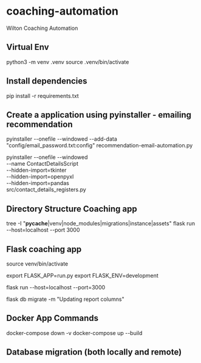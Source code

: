 # coaching-automation
Wilton Coaching Automation

## Virtual Env
python3 -m venv .venv
source .venv/bin/activate

## Install dependencies
pip install -r requirements.txt

## Create a application using pyinstaller - emailing recommendation
pyinstaller --onefile --windowed --add-data "config/email_password.txt:config" recommendation-email-automation.py

pyinstaller --onefile --windowed \
    --name ContactDetailsScript \
    --hidden-import=tkinter \
    --hidden-import=openpyxl \
    --hidden-import=pandas \
    src/contact_details_registers.py

## Directory Structure Coaching app
tree -I "__pycache__|venv|node_modules|migrations|instance|assets"
flask run --host=localhost --port 3000



## Flask coaching app
source venv/bin/activate

export FLASK_APP=run.py
export FLASK_ENV=development

flask run --host=localhost --port=3000

flask db migrate -m "Updating report columns"


## Docker App Commands
docker-compose down -v 
docker-compose up --build

## Database migration (both locally and remote)
